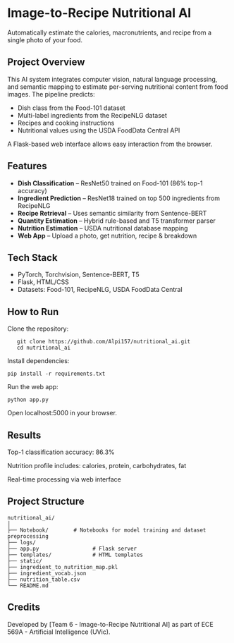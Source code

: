 # Image-to-Recipe Nutritional AI

Automatically estimate the calories, macronutrients, and recipe from a single photo of your food.

## Project Overview

This AI system integrates computer vision, natural language processing, and semantic mapping to estimate per-serving nutritional content from food images. The pipeline predicts:
- Dish class from the Food-101 dataset
- Multi-label ingredients from the RecipeNLG dataset
- Recipes and cooking instructions
- Nutritional values using the USDA FoodData Central API

A Flask-based web interface allows easy interaction from the browser.

## Features

- **Dish Classification** – ResNet50 trained on Food-101 (86% top-1 accuracy)
- **Ingredient Prediction** – ResNet18 trained on top 500 ingredients from RecipeNLG
- **Recipe Retrieval** – Uses semantic similarity from Sentence-BERT
- **Quantity Estimation** – Hybrid rule-based and T5 transformer parser
- **Nutrition Estimation** – USDA nutritional database mapping
- **Web App** – Upload a photo, get nutrition, recipe & breakdown

## Tech Stack

- PyTorch, Torchvision, Sentence-BERT, T5
- Flask, HTML/CSS
- Datasets: Food-101, RecipeNLG, USDA FoodData Central

## How to Run

Clone the repository:
```
   git clone https://github.com/Alpi157/nutritional_ai.git
   cd nutritional_ai
```

Install dependencies:
```
pip install -r requirements.txt
```

Run the web app:
```
python app.py
```
Open localhost:5000 in your browser.

## Results
Top-1 classification accuracy: 86.3%

Nutrition profile includes: calories, protein, carbohydrates, fat

Real-time processing via web interface

## Project Structure

```
nutritional_ai/
│
├── Notebook/        # Notebooks for model training and dataset preprocessing
├── logs/      
├── app.py                 # Flask server
├── templates/             # HTML templates
├── static/                
├── ingredient_to_nutrition_map.pkl
├── ingredient_vocab.json
├── nutrition_table.csv
└── README.md
```

## Credits
Developed by [Team 6 - Image-to-Recipe Nutritional AI] as part of ECE 569A - Artificial Intelligence (UVic).

